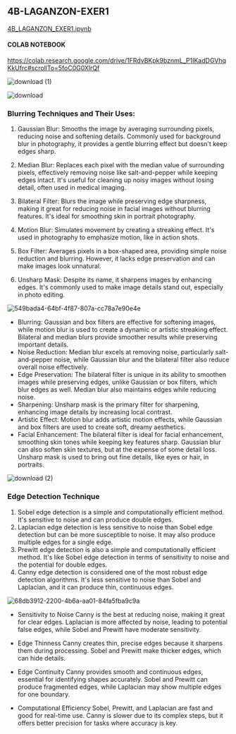 ## 4B-LAGANZON-EXER1

[4B_LAGANZON_EXER1.ipynb](https://github.com/laganzonj/CSST106-CS4B/blob/e297b51d8f1243abd319a64659cfe9294a6d9f63/4B-LAGANZON-EXERCISES/4B_LAGANZON_EXER1.ipynb)

 #### COLAB NOTEBOOK 
 https://colab.research.google.com/drive/1FRdvBKpk9bznmL_P1IKadDGVhqKkUfrc#scrollTo=5foC0G0XlrQf


![download (1)](https://github.com/user-attachments/assets/e6546ce2-5e92-4d34-909b-f0f64f9eccf7)



![download](https://github.com/user-attachments/assets/6949e254-313e-4b13-b9ef-3e79dad0d3c2)

### Blurring Techniques and Their Uses:
1. Gaussian Blur: Smooths the image by averaging surrounding pixels, reducing noise and softening details. Commonly used for background blur in photography, it provides a gentle blurring effect but doesn't keep edges sharp.

2. Median Blur: Replaces each pixel with the median value of surrounding pixels, effectively removing noise like salt-and-pepper while keeping edges intact. It's useful for cleaning up noisy images without losing detail, often used in medical imaging.

3. Bilateral Filter: Blurs the image while preserving edge sharpness, making it great for reducing noise in facial images without blurring features. It's ideal for smoothing skin in portrait photography.

4. Motion Blur: Simulates movement by creating a streaking effect. It's used in photography to emphasize motion, like in action shots.

5. Box Filter: Averages pixels in a box-shaped area, providing simple noise reduction and blurring. However, it lacks edge preservation and can make images look unnatural.

6. Unsharp Mask: Despite its name, it sharpens images by enhancing edges. It's commonly used to make image details stand out, especially in photo editing.


![549bada4-64bf-4f87-807a-cc78a7e90e4e](https://github.com/user-attachments/assets/f8550933-10c2-48b0-abf0-d243cc2513a3)

 - Blurring: Gaussian and box filters are effective for softening images, while motion blur is used to create a dynamic or artistic streaking effect. Bilateral and median blurs provide smoother results while preserving important details.
- Noise Reduction: Median blur excels at removing noise, particularly salt-and-pepper noise, while Gaussian blur and the bilateral filter also reduce overall noise effectively.
- Edge Preservation: The bilateral filter is unique in its ability to smoothen images while preserving edges, unlike Gaussian or box filters, which blur edges as well. Median blur also maintains edges while reducing noise.
- Sharpening: Unsharp mask is the primary filter for sharpening, enhancing image details by increasing local contrast.
- Artistic Effect: Motion blur adds artistic motion effects, while Gaussian and box filters are used to create soft, dreamy aesthetics.
- Facial Enhancement: The bilateral filter is ideal for facial enhancement, smoothing skin tones while keeping key features sharp. Gaussian blur can also soften skin textures, but at the expense of some detail loss. Unsharp mask is used to bring out fine details, like eyes or hair, in portraits.





![download (2)](https://github.com/user-attachments/assets/7b81b0da-1b9d-4a51-bed7-b905b4c3fc89)
### Edge Detection Technique

1. Sobel edge detection is a simple and computationally efficient method. It's sensitive to noise and can
produce double edges.
2. Laplacian edge detection is less sensitive to noise than Sobel edge detection but can be more susceptible
to noise. It may also produce multiple edges for a single edge.
3. Prewitt edge detection is also a simple and computationally efficient method. It's like Sobel edge detection
in terms of sensitivity to noise and the potential for double edges.
4. Canny edge detection is considered one of the most robust edge detection algorithms. It's less sensitive
to noise than Sobel and Laplacian, and it can produce thin, continuous edges.


![68db3912-2200-4b6a-aa01-84fa5fba9c9a](https://github.com/user-attachments/assets/da20b465-264e-4a0a-bd68-06ea6478c8b0)

- Sensitivity to Noise
Canny is the best at reducing noise, making it great for clear edges. Laplacian is more affected by noise, leading to potential false edges, while Sobel and Prewitt have moderate sensitivity.

- Edge Thinness
Canny creates thin, precise edges because it sharpens them during processing. Sobel and Prewitt make thicker edges, which can hide details.

- Edge Continuity
Canny provides smooth and continuous edges, essential for identifying shapes accurately. Sobel and Prewitt can produce fragmented edges, while Laplacian may show multiple edges for one boundary.

- Computational Efficiency
Sobel, Prewitt, and Laplacian are fast and good for real-time use. Canny is slower due to its complex steps, but it offers better precision for tasks where accuracy is key.
